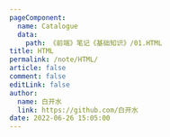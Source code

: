 ```yaml
---
pageComponent: 
  name: Catalogue
  data: 
    path: 《前端》笔记《基础知识》/01.HTML
title: HTML
permalink: /note/HTML/
article: false
comment: false
editLink: false
author: 
  name: 白开水
  link: https://github.com/白开水
date: 2022-06-26 15:05:00
---
```

